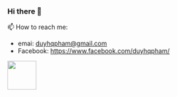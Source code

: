 ### Hi there 👋
📫 How to reach me: 
- emai: duyhqpham@gmail.com
- Facebook: https://www.facebook.com/duyhqpham/

<a href="https://www.facebook.com/duyhqpham/">
<img src="https://png.pngtree.com/png-clipart/20180515/ourmid/pngtree-facebook-logo-facebook-icon-png-image_3566127.png" width="65">
</a>
<!--
<!--
**duyhqpham-dev/duyhqpham-dev** is a ✨ _special_ ✨ repository because its `README.md` (this file) appears on your GitHub profile.

Here are some ideas to get you started:

- 🔭 I’m currently working on ...
- 🌱 I’m currently learning ...
- 👯 I’m looking to collaborate on ...
- 🤔 I’m looking for help with ...
- 💬 Ask me about ...
- 📫 How to reach me: ...
- 😄 Pronouns: ...
- ⚡ Fun fact: ...
-->
